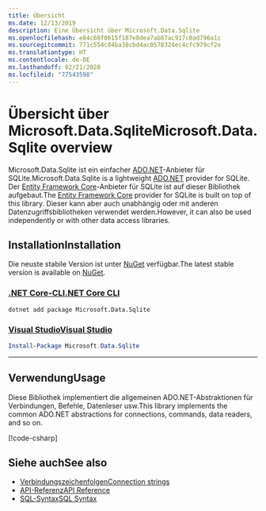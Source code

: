 ```yaml
---
title: Übersicht
ms.date: 12/13/2019
description: Eine Übersicht über Microsoft.Data.Sqlite
ms.openlocfilehash: e84c68f0615f187e8dea7ab87ac917c0ad796a1c
ms.sourcegitcommit: 771c554c84ba38cbd4ac0578324ec4cfc979cf2e
ms.translationtype: HT
ms.contentlocale: de-DE
ms.lasthandoff: 02/21/2020
ms.locfileid: "77543598"
---
```

# <a name="microsoftdatasqlite-overview"></a><span data-ttu-id="3fa60-103">Übersicht über Microsoft.Data.Sqlite</span><span class="sxs-lookup"><span data-stu-id="3fa60-103">Microsoft.Data.Sqlite overview</span></span>

<span data-ttu-id="3fa60-104">Microsoft.Data.Sqlite ist ein einfacher [ADO.NET](../../../framework/data/adonet/index.md)-Anbieter für SQLite.</span><span class="sxs-lookup"><span data-stu-id="3fa60-104">Microsoft.Data.Sqlite is a lightweight [ADO.NET](../../../framework/data/adonet/index.md) provider for SQLite.</span></span> <span data-ttu-id="3fa60-105">Der [Entity Framework Core](/ef/core/)-Anbieter für SQLite ist auf dieser Bibliothek aufgebaut.</span><span class="sxs-lookup"><span data-stu-id="3fa60-105">The [Entity Framework Core](/ef/core/) provider for SQLite is built on top of this library.</span></span> <span data-ttu-id="3fa60-106">Dieser kann aber auch unabhängig oder mit anderen Datenzugriffsbibliotheken verwendet werden.</span><span class="sxs-lookup"><span data-stu-id="3fa60-106">However, it can also be used independently or with other data access libraries.</span></span>

## <a name="installation"></a><span data-ttu-id="3fa60-107">Installation</span><span class="sxs-lookup"><span data-stu-id="3fa60-107">Installation</span></span>

<span data-ttu-id="3fa60-108">Die neuste stabile Version ist unter [NuGet](https://www.nuget.org/packages/Microsoft.Data.Sqlite) verfügbar.</span><span class="sxs-lookup"><span data-stu-id="3fa60-108">The latest stable version is available on [NuGet](https://www.nuget.org/packages/Microsoft.Data.Sqlite).</span></span>

### <a name="net-core-cli"></a>[<span data-ttu-id="3fa60-109">.NET Core-CLI</span><span class="sxs-lookup"><span data-stu-id="3fa60-109">.NET Core CLI</span></span>](#tab/netcore-cli)

```dotnetcli
dotnet add package Microsoft.Data.Sqlite
```

### <a name="visual-studio"></a>[<span data-ttu-id="3fa60-110">Visual Studio</span><span class="sxs-lookup"><span data-stu-id="3fa60-110">Visual Studio</span></span>](#tab/visual-studio)

``` PowerShell
Install-Package Microsoft.Data.Sqlite
```

---

## <a name="usage"></a><span data-ttu-id="3fa60-111">Verwendung</span><span class="sxs-lookup"><span data-stu-id="3fa60-111">Usage</span></span>

<span data-ttu-id="3fa60-112">Diese Bibliothek implementiert die allgemeinen ADO.NET-Abstraktionen für Verbindungen, Befehle, Datenleser usw.</span><span class="sxs-lookup"><span data-stu-id="3fa60-112">This library implements the common ADO.NET abstractions for connections, commands, data readers, and so on.</span></span>

[!code-csharp[](../../../../samples/snippets/standard/data/sqlite/HelloWorldSample/Program.cs?name=snippet_HelloWorld)]

## <a name="see-also"></a><span data-ttu-id="3fa60-113">Siehe auch</span><span class="sxs-lookup"><span data-stu-id="3fa60-113">See also</span></span>

* [<span data-ttu-id="3fa60-114">Verbindungszeichenfolgen</span><span class="sxs-lookup"><span data-stu-id="3fa60-114">Connection strings</span></span>](connection-strings.md)
* [<span data-ttu-id="3fa60-115">API-Referenz</span><span class="sxs-lookup"><span data-stu-id="3fa60-115">API Reference</span></span>](/dotnet/api/?view=msdata-sqlite-3.0)
* [<span data-ttu-id="3fa60-116">SQL-Syntax</span><span class="sxs-lookup"><span data-stu-id="3fa60-116">SQL Syntax</span></span>](https://www.sqlite.org/lang.html)
